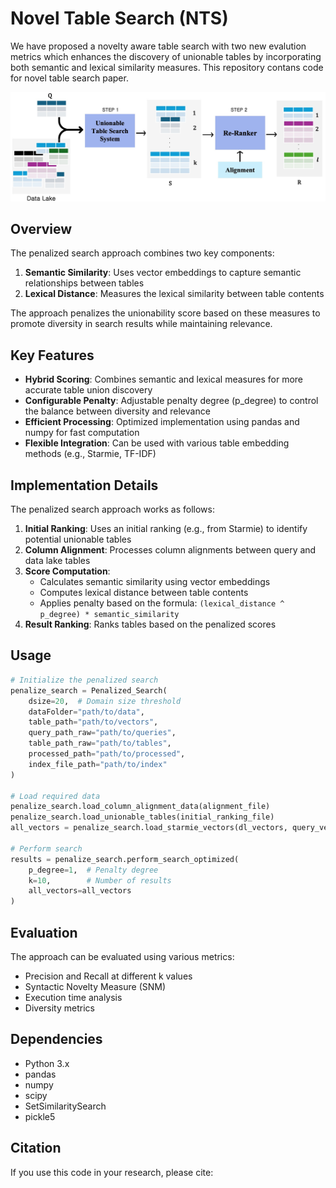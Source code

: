 # Novel Table Search (NTS) 

 We have proposed a novelty aware table search with two new evalution metrics  which enhances the discovery of unionable tables by incorporating both semantic and lexical similarity measures. This repository contans  code for novel table search paper.

![Overall](overall.jpg)

## Overview

The penalized search approach combines two key components:
1. **Semantic Similarity**: Uses vector embeddings to capture semantic relationships between tables
2. **Lexical Distance**: Measures the lexical similarity between table contents

The approach penalizes the unionability score based on these measures to promote diversity in search results while maintaining relevance.

## Key Features

- **Hybrid Scoring**: Combines semantic and lexical measures for more accurate table union discovery
- **Configurable Penalty**: Adjustable penalty degree (p_degree) to control the balance between diversity and relevance
- **Efficient Processing**: Optimized implementation using pandas and numpy for fast computation
- **Flexible Integration**: Can be used with various table embedding methods (e.g., Starmie, TF-IDF)

## Implementation Details

The penalized search approach works as follows:

1. **Initial Ranking**: Uses an initial ranking (e.g., from Starmie) to identify potential unionable tables
2. **Column Alignment**: Processes column alignments between query and data lake tables
3. **Score Computation**:
   - Calculates semantic similarity using vector embeddings
   - Computes lexical distance between table contents
   - Applies penalty based on the formula: `(lexical_distance ^ p_degree) * semantic_similarity`
4. **Result Ranking**: Ranks tables based on the penalized scores

## Usage

```python
# Initialize the penalized search
penalize_search = Penalized_Search(
    dsize=20,  # Domain size threshold
    dataFolder="path/to/data",
    table_path="path/to/vectors",
    query_path_raw="path/to/queries",
    table_path_raw="path/to/tables",
    processed_path="path/to/processed",
    index_file_path="path/to/index"
)

# Load required data
penalize_search.load_column_alignment_data(alignment_file)
penalize_search.load_unionable_tables(initial_ranking_file)
all_vectors = penalize_search.load_starmie_vectors(dl_vectors, query_vectors)

# Perform search
results = penalize_search.perform_search_optimized(
    p_degree=1,  # Penalty degree
    k=10,        # Number of results
    all_vectors=all_vectors
)
```

## Evaluation

The approach can be evaluated using various metrics:
- Precision and Recall at different k values
- Syntactic Novelty Measure (SNM)
- Execution time analysis
- Diversity metrics

## Dependencies

- Python 3.x
- pandas
- numpy
- scipy
- SetSimilaritySearch
- pickle5

## Citation

If you use this code in your research, please cite:
```

```

